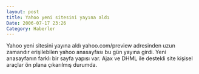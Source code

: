 ```yaml
---
layout: post
title: Yahoo yeni sitesini yayına aldı
Date: 2006-07-17 23:26
Category: Haberler
---
```


Yahoo yeni sitesini yayına aldı yahoo.com/preview adresinden uzun
zamandır erişilebilen yahoo anasayfası bu gün yayına girdi. Yeni
anasayfanın farklı bir sayfa yapısı var. Ajax ve DHML ile destekli site
kişisel araçlar ön plana çıkarılmış durumda.
